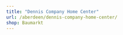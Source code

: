 ```yaml
---
title: "Dennis Company Home Center"
url: /aberdeen/dennis-company-home-center/
shop: Baumarkt
---
```

